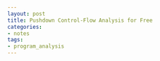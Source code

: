 ```yaml
---
layout: post
title: Pushdown Control-Flow Analysis for Free
categories:
- notes
tags:
- program_analysis
---
```



